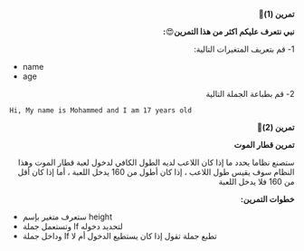  <p dir="rtl">
<strong>تمرين (1)💪</strong></p>


<p dir="rtl">
<strong>نبي نتعرف عليكم اكثر من هذا التمرين</strong>😍<strong>:</strong></p>


<p dir="rtl">
1- قم بتعريف المتغيرات التالية: </p>




* name
* age

<p dir="rtl">
2- قم بطباعة الجملة التالية</p>


  <tr>
   <td>

```
Hi, My name is Mohammed and I am 17 years old
```
  
   </td>
  </tr>
  
  <p dir="rtl">
<strong>تمرين (2)💪</strong></p>


<p dir="rtl">
<strong>تمرين قطار الموت </strong></p>


<p dir="rtl">
ستصنع نظاما يحدد ما إذا كان اللاعب لديه الطول الكافي لدخول لعبة قطار الموت وهذا النظام سوف يقيس طول اللاعب ، إذا كان أطول من 160 يدخل اللعبة ، أما إذا كان أقل من 160 فلا يدخل اللعبة</p>


<p dir="rtl">
<strong>خطوات التمرين: </strong></p>




* ستعرف متغير بإسم height
* وتستعمل جملة If لتحديد دخوله
* وداخل جملة If تطبع جملة تقول إذا كان يستطيع الدخول أم لا
